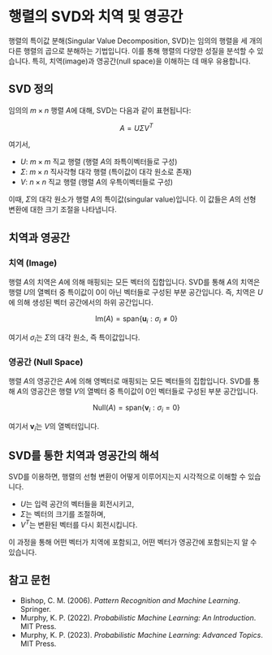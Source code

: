 # 행렬의 SVD와 치역 및 영공간

행렬의 특이값 분해(Singular Value Decomposition, SVD)는 임의의 행렬을 세 개의 다른 행렬의 곱으로 분해하는 기법입니다. 이를 통해 행렬의 다양한 성질을 분석할 수 있습니다. 특히, 치역(image)과 영공간(null space)을 이해하는 데 매우 유용합니다.

## SVD 정의

임의의 $m \times n$ 행렬 $A$에 대해, SVD는 다음과 같이 표현됩니다:

$$
A = U \Sigma V^T
$$

여기서,
- $U$: $m \times m$ 직교 행렬 (행렬 $A$의 좌특이벡터들로 구성)
- $\Sigma$: $m \times n$ 직사각형 대각 행렬 (특이값이 대각 원소로 존재)
- $V$: $n \times n$ 직교 행렬 (행렬 $A$의 우특이벡터들로 구성)

이때, $\Sigma$의 대각 원소가 행렬 $A$의 특이값(singular value)입니다. 이 값들은 $A$의 선형 변환에 대한 크기 조절을 나타냅니다.

## 치역과 영공간

### 치역 (Image)

행렬 $A$의 치역은 $A$에 의해 매핑되는 모든 벡터의 집합입니다. SVD를 통해 $A$의 치역은 행렬 $U$의 열벡터 중 특이값이 0이 아닌 벡터들로 구성된 부분 공간입니다. 즉, 치역은 $U$에 의해 생성된 벡터 공간에서의 하위 공간입니다.

$$
\text{Im}(A) = \text{span}\{ \mathbf{u}_i : \sigma_i \neq 0 \}
$$

여기서 $\sigma_i$는 $\Sigma$의 대각 원소, 즉 특이값입니다.

### 영공간 (Null Space)

행렬 $A$의 영공간은 $A$에 의해 영벡터로 매핑되는 모든 벡터들의 집합입니다. SVD를 통해 $A$의 영공간은 행렬 $V$의 열벡터 중 특이값이 0인 벡터들로 구성된 부분 공간입니다.

$$
\text{Null}(A) = \text{span}\{ \mathbf{v}_i : \sigma_i = 0 \}
$$

여기서 $\mathbf{v}_i$는 $V$의 열벡터입니다.

## SVD를 통한 치역과 영공간의 해석

SVD를 이용하면, 행렬의 선형 변환이 어떻게 이루어지는지 시각적으로 이해할 수 있습니다. 
- $U$는 입력 공간의 벡터들을 회전시키고,
- $\Sigma$는 벡터의 크기를 조절하며,
- $V^T$는 변환된 벡터를 다시 회전시킵니다.

이 과정을 통해 어떤 벡터가 치역에 포함되고, 어떤 벡터가 영공간에 포함되는지 알 수 있습니다.

## 참고 문헌

- Bishop, C. M. (2006). *Pattern Recognition and Machine Learning*. Springer.
- Murphy, K. P. (2022). *Probabilistic Machine Learning: An Introduction*. MIT Press.
- Murphy, K. P. (2023). *Probabilistic Machine Learning: Advanced Topics*. MIT Press.
